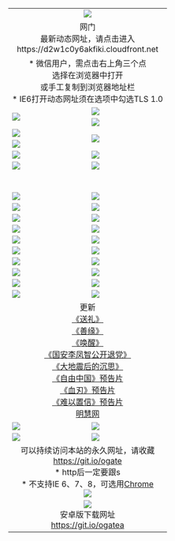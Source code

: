 ﻿<table>
  <tr></tr>
  <tr><td colspan=2 align=center><img src="https://cloud.githubusercontent.com/assets/11880933/13434984/f430fae2-e012-11e5-814f-c2df1e82b247.jpg" /></td></tr>
  <tr><td colspan=2 align=center>网门<br>最新动态网址，请点击进入
<br>https://d2w1c0y6akfiki.cloudfront.net
    </td>
  </tr>
  <tr>
    <td colspan=2 align=center>* 微信用户，需点击右上角三个点<br>选择在浏览器中打开<br>或手工复制到浏览器地址栏
    <br>* IE6打开动态网址须在选项中勾选TLS 1.0</td>
  </tr>
  <tr>
    <td rowspan=2><a href="https://d2w1c0y6akfiki.cloudfront.net/ogUP.aspx?name=11DKC.mp4&list=11DKC" target="_blank"><img src="https://d2w1c0y6akfiki.cloudfront.net/Up/11DKC1.jpg" /></a></td> 
    <td><div><a href="https://d2w1c0y6akfiki.cloudfront.net/ogUP.aspx?name=LRWS.mp4&list=LRWS" target="_blank"><img src="https://d2w1c0y6akfiki.cloudfront.net/Up/LRWS.jpg" /></a></td>
   </tr>
  <tr>
    <td><a href="https://d2w1c0y6akfiki.cloudfront.net/ogNiceVedio.aspx" target="_blank"><img src="https://d2w1c0y6akfiki.cloudfront.net/Up/11TGKDY.jpg" /></a></td>
  </tr>
  <tr>
    <td><a href="https://d2w1c0y6akfiki.cloudfront.net/ogUP.aspx?name=JQR.mp4&count=2" target="_blank"><img src="https://d2w1c0y6akfiki.cloudfront.net/Up/JQR.jpg" /></a></td>   
    <td rowspan=2><a href="https://d2w1c0y6akfiki.cloudfront.net/ogUP.aspx?name=JP.mp4&count=9" target="_blank"><img src="https://d2w1c0y6akfiki.cloudfront.net/Up/JP.jpg" /></td>
  </tr>
  <tr>
    <td><a href="https://d2w1c0y6akfiki.cloudfront.net/ogUP.aspx?name=WH.mp4" target="_blank"><img src="https://d2w1c0y6akfiki.cloudfront.net/Up/WH.jpg" /></a></td>
  </tr>
  <tr>
    <td><a href="https://d2w1c0y6akfiki.cloudfront.net/ogUP.aspx?name=SSZJ.mp4&list=SSZJ" target="_blank"><img src="https://d2w1c0y6akfiki.cloudfront.net/Up/SSZJ.jpg" /></a></td>
    <td><a href="https://d2w1c0y6akfiki.cloudfront.net/ogUP.aspx?name=1XQK.mp4&count=13" target="_blank"><img src="https://d2w1c0y6akfiki.cloudfront.net/Up/1XQK.jpg" /></a</td>
  </tr>
  <tr>
    <td><a href="https://d2w1c0y6akfiki.cloudfront.net/ogUP.aspx?name=ZY.mp4&count=2015|16" target="_blank"><img src="https://d2w1c0y6akfiki.cloudfront.net/Up/ZY.jpg" /></a</td>
    <td><a href="https://d2w1c0y6akfiki.cloudfront.net/ogUP.aspx?name=XTFY.mp4&count=B|2,A|24" target="_blank"><img src="https://d2w1c0y6akfiki.cloudfront.net/Up/XTFY.jpg" /></a></td>
  </tr>
  <tr height="40">
  </tr>
  <tr>
    <td><a href="https://d2w1c0y6akfiki.cloudfront.net/ogUP.aspx?name=4SQQ.mp4&list=4SQQ" target="_blank"><img src="https://d2w1c0y6akfiki.cloudfront.net/Up/4SQQ0.jpg"/></a></td>
    <td><a href="https://d2w1c0y6akfiki.cloudfront.net/ogUP.aspx?name=4SHQ.mp4&list=4SHQ" target="_blank"><img src="https://d2w1c0y6akfiki.cloudfront.net/Up/4SHQ0.jpg"/></a></td>
  </tr>
  <tr>
    <td><a href="https://d2w1c0y6akfiki.cloudfront.net/ogUP.aspx?name=4SZG.mp4&list=4SZG" target="_blank"><img src="https://d2w1c0y6akfiki.cloudfront.net/Up/4SZG0.jpg"/></a></td>
    <td><a href="https://d2w1c0y6akfiki.cloudfront.net/ogUP.aspx?name=4SDJ.mp4&list=4SDJ" target="_blank"><img src="https://d2w1c0y6akfiki.cloudfront.net/Up/4SDJ0.jpg"/></a></td>
  </tr>
  <tr>
    <td><a href="https://d2w1c0y6akfiki.cloudfront.net/ogUP.aspx?name=4SGX.mp4&list=4SGX" target="_blank"><img src="https://d2w1c0y6akfiki.cloudfront.net/Up/4SGX0.jpg"/></a></td>
    <td><a href="https://d2w1c0y6akfiki.cloudfront.net/ogUP.aspx?name=4SHD.mp4&list=4SHD" target="_blank"><img src="https://d2w1c0y6akfiki.cloudfront.net/Up/4SHD0.jpg"/></a></td>
  </tr>
  <tr>
    <td><a href="https://d2w1c0y6akfiki.cloudfront.net/ogUP.aspx?name=4CTX.mp4&list=4CTX" target="_blank"><img src="https://d2w1c0y6akfiki.cloudfront.net/Up/4CTX0.jpg"/></a></td>
    <td><a href="https://d2w1c0y6akfiki.cloudfront.net/ogUP.aspx?name=4CWZ.mp4&list=4CWZ" target="_blank"><img src="https://d2w1c0y6akfiki.cloudfront.net/Up/4CWZ0.jpg"/></a></td>
  </tr>
  <tr>
    <td><a href="https://d2w1c0y6akfiki.cloudfront.net/onUP.aspx?name=https://d1lqqjldbsh7xo.cloudfront.net/" target="_blank"><img src="https://d2w1c0y6akfiki.cloudfront.net/Up/0DTW.jpg"/></a></td>
    <td><a href="https://d2w1c0y6akfiki.cloudfront.net/onUP.aspx?name=https://d240ns8up8earz.cloudfront.net/acenter/" target="_blank"><img src="https://d2w1c0y6akfiki.cloudfront.net/Up/0TDW.jpg" /></a></td>
  </tr>
  <tr>
    <td><a href="https://d2w1c0y6akfiki.cloudfront.net/onUP.aspx?name=https://d4508d6vomz2p.cloudfront.net/gb/nsc413.htm" target="_blank"><img src="https://d2w1c0y6akfiki.cloudfront.net/Up/0DJY.jpg" /></a></td>
    <td><a href="https://d2w1c0y6akfiki.cloudfront.net/onUP.aspx?name=https://dilo7bqpjb57y.cloudfront.net/xtr/gb/prog204.html" target="_blank"><img src="https://d2w1c0y6akfiki.cloudfront.net/Up/0XTR.jpg" /></a></td>
  </tr>
  <tr>
    <td><a href="https://d2w1c0y6akfiki.cloudfront.net/onUP.aspx?name=https://d3aj00iefsmfgc.cloudfront.net/" target="_blank"><img src="https://d2w1c0y6akfiki.cloudfront.net/Up/0MHW.jpg" /></a></td>
    <td><a href="https://d2w1c0y6akfiki.cloudfront.net/onUP.aspx?name=https://d20wz7qt14x5d2.cloudfront.net/" target="_blank"><img src="https://d2w1c0y6akfiki.cloudfront.net/Up/0ZJW.jpg" /></a></td>
  </tr>
  <tr>
    <td><a href="https://d2w1c0y6akfiki.cloudfront.net/ogUP.aspx?name=0FG.zip" target="_blank"><img src="https://d2w1c0y6akfiki.cloudfront.net/Up/0FG.jpg" /></a></td>
    <td><a href="https://d2w1c0y6akfiki.cloudfront.net/ogUP.aspx?name=0FGA.apk" target="_blank"><img src="https://d2w1c0y6akfiki.cloudfront.net/Up/0FGA.jpg" /></a></td>
  </tr>
  <tr>
    <td><a href="https://d2w1c0y6akfiki.cloudfront.net/ogUP.aspx?name=0U.zip" target="_blank"><img src="https://d2w1c0y6akfiki.cloudfront.net/Up/0U.jpg" /></a></td>
    <td><a href="https://d2w1c0y6akfiki.cloudfront.net/ogUP.aspx?name=0UA.apk" target="_blank"><img src="https://d2w1c0y6akfiki.cloudfront.net/Up/0UA.jpg" /></a></td>
  </tr>
  <tr>
    <td><a href="https://d2w1c0y6akfiki.cloudfront.net/ogUP.aspx?name=0iPPOTV.zip" target="_blank"><img src="https://d2w1c0y6akfiki.cloudfront.net/Up/0iPPOTV.jpg" /></a></td>
    <td><a href="https://d2w1c0y6akfiki.cloudfront.net/ogUP.aspx?name=0iNTD.apk" target="_blank"><img src="https://d2w1c0y6akfiki.cloudfront.net/Up/0iNTD.jpg" /></a></td>
  </tr>
  <tr>
    <td colspan=2 align=center>更新<br>
      <a href="https://d2w1c0y6akfiki.cloudfront.net/ogUP.aspx?name=4ESL.mp4" target="_blank">《送礼》</a><br>
      <a href="https://d2w1c0y6akfiki.cloudfront.net/ogUP.aspx?name=4ESY.mp4" target="_blank">《善缘》</a><br>
      <a href="https://d2w1c0y6akfiki.cloudfront.net/ogUP.aspx?name=4EHX.mp4" target="_blank">《唤醒》</a><br>
      <a href="https://d2w1c0y6akfiki.cloudfront.net/ogUP.aspx?name=4LFZ.mp4" target="_blank">《国安李凤智公开退党》</a><br>
      <a href="https://d2w1c0y6akfiki.cloudfront.net/ogUP.aspx?name=4DDZHDCS.mp4" target="_blank">《大地震后的沉思》</a><br>
      <a href="https://d2w1c0y6akfiki.cloudfront.net/ogUP.aspx?name=11ZYZG0.mp4" target="_blank">《自由中国》预告片</a><br>
      <a href="https://d2w1c0y6akfiki.cloudfront.net/ogUP.aspx?name=11XR.mp4" target="_blank">《血刃》预告片</a><br>
      <a href="https://d2w1c0y6akfiki.cloudfront.net/ogUP.aspx?name=11NYZX.mp4&count=2" target="_blank">《难以置信》预告片</a><br>
      <a href="https://d2w1c0y6akfiki.cloudfront.net/onUP.aspx?name=https://www.minghui.org/" target="_blank">明慧网</a></td>
    </td>
  </tr>
  <tr>
    <td><a href="https://d2w1c0y6akfiki.cloudfront.net/ogNice.aspx" target="_blank"><img src="https://d2w1c0y6akfiki.cloudfront.net/Up/0WCYY.jpg" /></a></td>
    <td><a href="https://d2w1c0y6akfiki.cloudfront.net/onCO.aspx?ob=600事物&op=增删改&args=WH1~%23类型6新闻%7c%23类型6评论&mode=" target="_blank"><img src="https://d2w1c0y6akfiki.cloudfront.net/Up/0WZTT.jpg" /></a></td> 
  </tr>
  <tr>
    <td><a href="https://d2w1c0y6akfiki.cloudfront.net/ogDY.aspx" target="_blank"><img src="https://d2w1c0y6akfiki.cloudfront.net/Up/0FK.jpg" /></a></td>
    <td><a href="https://d2w1c0y6akfiki.cloudfront.net/ogST.aspx" target="_blank"><img src="https://d2w1c0y6akfiki.cloudfront.net/Up/0ST.jpg" /></a></td> 
  </tr>
  <tr>
    <td colspan=2 align=center>可以持续访问本站的永久网址，请收藏<br/><a href="https://git.io/ogate" target="_blank">https://git.io/ogate</a><br/>* http后一定要跟s<br/>* 不支持IE 6、7、8，可选用<a href="https://d2w1c0y6akfiki.cloudfront.net/ogUP.aspx?name=0ChromePortable.zip">Chrome</a><br/><a href="https://d2w1c0y6akfiki.cloudfront.net/Up/0WMGDL2.png" target="_blank"><img src="https://d2w1c0y6akfiki.cloudfront.net/Up/0WMGD2.png"/></a></td>
  </tr>
  <tr>
    <td colspan=2 align=center><a href="https://d2w1c0y6akfiki.cloudfront.net/ogUP.aspx?name=0oGate.apk" target="_blank"><img src="https://cloud.githubusercontent.com/assets/11880933/13720399/75e143ee-e842-11e5-9f0a-1421f423c80f.jpg" /></a><br>安卓版下载网址<br><a href="https://git.io/ogatea">https://git.io/ogatea</a></td>
  </tr>
  <!--tr>
    <td colspan=2 align=center>可能失效的动态网址
    </td>
  </tr-->
</table>
